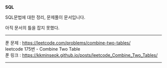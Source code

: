 **SQL**

SQL문법에 대한 정리, 문제풀이 문서입니다.

아직 문서의 틀을 잡지 못했다.


-----

푼 문제 : <https://leetcode.com/problems/combine-two-tables/>  
leetcode 175번 - Combine Two Table  
푼 링크 : <https://kkminseok.github.io/posts/leetcode_Combine_Two_Tables/>


-----

